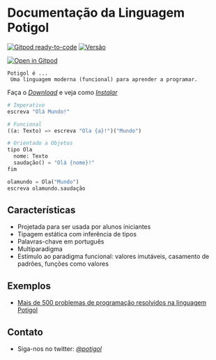 # Documentação da Linguagem Potigol
[![Gitpod ready-to-code](https://img.shields.io/badge/Gitpod-ready--to--code-blue?logo=gitpod)](https://gitpod.io/#https://github.com/potigol/gitpod)
[![Versão](https://img.shields.io/badge/Versão-1.0-green)](https://github.com/potigol/Potigol/releases)

[![Open in Gitpod](https://gitpod.io/button/open-in-gitpod.svg)](https://gitpod.io#https://github.com/potigol/gitpod)

```tip
Potigol é ...
 Uma linguagem moderna (funcional) para aprender a programar.
```

Faça o *[Download](https://github.com/potigol/Potigol/releases)* e veja como *[Instalar](https://github.com/potigol/Potigol#como-usar)*

```python
# Imperativo
escreva "Olá Mundo!"

# Funcional
((a: Texto) => escreva "Ola {a}!")("Mundo")

# Orientado a Objetos
tipo Ola
  nome: Texto
  saudação() = "Olá {nome}!"
fim

olamundo = Ola("Mundo")
escreva olamundo.saudação
```

## Características
 * Projetada para ser usada por alunos iniciantes
 * Tipagem estática com inferência de tipos
 * Palavras-chave em português
 * Multiparadigma
 * Estímulo ao paradigma funcional: valores imutáveis, casamento de padrões, funções como valores

## Exemplos

 - [Mais de 500 problemas de programação resolvidos na linguagem Potigol](https://potigol.github.io/uoj-potigol/)

## Contato

 - Siga-nos no twitter: *[@potigol](https://twitter.com/potigol)*
